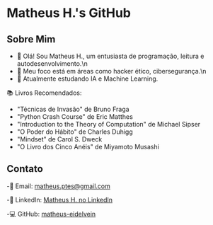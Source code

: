 # Matheus H.'s GitHub

## Sobre Mim

- 👋 Olá! Sou Matheus H., um entusiasta de programação, leitura e autodesenvolvimento.\n
- 🎯 Meu foco está em áreas como hacker ético, cibersegurança.\n
- 🚀 Atualmente estudando IA e Machine Learning.

📚 Livros Recomendados:

- "Técnicas de Invasão" de Bruno Fraga
- "Python Crash Course" de Eric Matthes
- "Introduction to the Theory of Computation" de Michael Sipser
- "O Poder do Hábito" de Charles Duhigg
- "Mindset" de Carol S. Dweck
- "O Livro dos Cinco Anéis" de Miyamoto Musashi


## Contato

-📧 Email: [matheus.ptes@gmail.com](mailto:matheus.ptes@gmail.com)

-🔗 LinkedIn: [Matheus H. no LinkedIn](https://www.linkedin.com/in/matheus-henrique-7b2689240/)

-💻 GitHub: [matheus-eidelvein](https://github.com/matheus-eidelvein)
